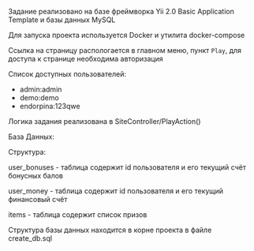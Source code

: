 Задание реализовано на базе фреймворка Yii 2.0 Basic Application Template и базы данных MySQL

Для запуска проекта используется Docker и утилита docker-compose

Ссылка на страницу распологается в главном меню, пункт `Play`, для доступа к странице необходима авторизация

Список доступных пользователей:
- admin:admin
- demo:demo
- endorpina:123qwe

Логика задания реализована в SiteController/PlayAction()

База Данных:

Структура:

user_bonuses - таблица содержит id пользователя и его текущий счёт бонусных балов

user_money - таблица содержит id пользователя и его текущий финансовый счёт

items - таблица содержит список призов

Структура базы данных находится в корне проекта в файле create_db.sql
